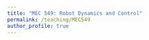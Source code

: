 ```yaml
---
title: "MEC 549: Robot Dynamics and Control"
permalink: /teaching/MEC549
author_profile: true
---
```


